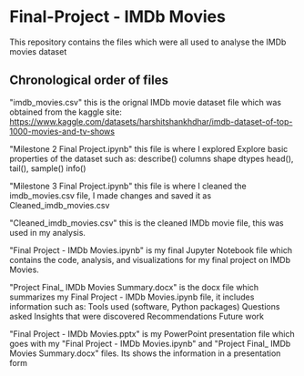 # Final-Project - IMDb Movies
This repository contains the files which were all used to analyse the IMDb movies dataset

## Chronological order of files
"imdb_movies.csv" this is the orignal IMDb movie dataset file which was obtained from the kaggle site: https://www.kaggle.com/datasets/harshitshankhdhar/imdb-dataset-of-top-1000-movies-and-tv-shows 

"Milestone 2 Final Project.ipynb" this file is where I explored Explore basic properties of the dataset such as:
describe()
columns
shape
dtypes
head(), tail(), sample()
info()

"Milestone 3 Final Project.ipynb" this file is where I cleaned the imdb_movies.csv file, I made changes and saved it as Cleaned_imdb_movies.csv

"Cleaned_imdb_movies.csv" this is the cleaned IMDb movie file, this was used in my analysis.

"Final Project - IMDb Movies.ipynb" is my final Jupyter Notebook file which contains the code, analysis, and visualizations for my final project on IMDb Movies.

"Project Final_ IMDb Movies Summary.docx" is the docx file which summarizes my Final Project - IMDb Movies.ipynb file, it includes information such as:
Tools used (software, Python packages)
Questions asked
Insights that were discovered
Recommendations
Future work

"Final Project - IMDb Movies.pptx" is my PowerPoint presentation file which goes with my "Final Project - IMDb Movies.ipynb" and "Project Final_ IMDb Movies Summary.docx" files. Its shows the information in a presentation form
